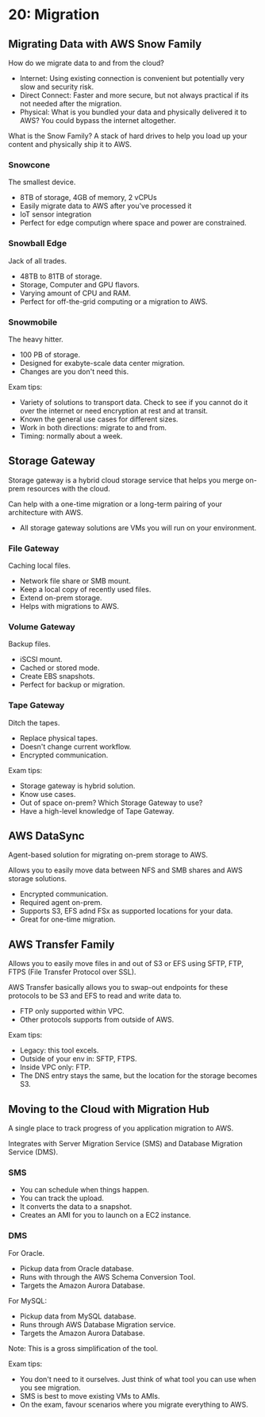 # 20: Migration

## Migrating Data with AWS Snow Family

How do we migrate data to and from the cloud?

- Internet: Using existing connection is convenient but potentially very slow and security risk.
- Direct Connect: Faster and more secure, but not always practical if its not needed after the migration.
- Physical: What is you bundled your data and physically delivered it to AWS? You could bypass the internet altogether.

What is the Snow Family? A stack of hard drives to help you load up your content and physically ship it to AWS.

### Snowcone

The smallest device.

- 8TB of storage, 4GB of memory, 2 vCPUs
- Easily migrate data to AWS after you've processed it
- IoT sensor integration
- Perfect for edge computign where space and power are constrained.

### Snowball Edge

Jack of all trades.

- 48TB to 81TB of storage.
- Storage, Computer and GPU flavors.
- Varying amount of CPU and RAM.
- Perfect for off-the-grid computing or a migration to AWS.

### Snowmobile

The heavy hitter.

- 100 PB of storage.
- Designed for exabyte-scale data center migration.
- Changes are you don't need this.

Exam tips:

- Variety of solutions to transport data. Check to see if you cannot do it over the internet or need encryption at rest and at transit.
- Known the general use cases for different sizes.
- Work in both directions: migrate to and from.
- Timing: normally about a week.

## Storage Gateway

Storage gateway is a hybrid cloud storage service that helps you merge on-prem resources with the cloud.

Can help with a one-time migration or a long-term pairing of your architecture with AWS.

- All storage gateway solutions are VMs you will run on your environment.

### File Gateway

Caching local files.

- Network file share or SMB mount.
- Keep a local copy of recently used files.
- Extend on-prem storage.
- Helps with migrations to AWS.

### Volume Gateway

Backup files.

- iSCSI mount.
- Cached or stored mode.
- Create EBS snapshots.
- Perfect for backup or migration.

### Tape Gateway

Ditch the tapes.

- Replace physical tapes.
- Doesn't change current workflow.
- Encrypted communication.

Exam tips:

- Storage gateway is hybrid solution.
- Know use cases.
- Out of space on-prem? Which Storage Gateway to use?
- Have a high-level knowledge of Tape Gateway.

## AWS DataSync

Agent-based solution for migrating on-prem storage to AWS.

Allows you to easily move data between NFS and SMB shares and AWS storage solutions.

- Encrypted communication.
- Required agent on-prem.
- Supports S3, EFS adnd FSx as supported locations for your data.
- Great for one-time migration.

## AWS Transfer Family

Allows you to easily move files in and out of S3 or EFS using SFTP, FTP, FTPS (File Transfer Protocol over SSL).

AWS Transfer basically allows you to swap-out endpoints for these protocols to be S3 and EFS to read and write data to.

- FTP only supported within VPC.
- Other protocols supports from outside of AWS.

Exam tips:

- Legacy: this tool excels.
- Outside of your env in: SFTP, FTPS.
- Inside VPC only: FTP.
- The DNS entry stays the same, but the location for the storage becomes S3.

## Moving to the Cloud with Migration Hub

A single place to track progress of you application migration to AWS.

Integrates with Server Migration Service (SMS) and Database Migration Service (DMS).

### SMS

- You can schedule when things happen.
- You can track the upload.
- It converts the data to a snapshot.
- Creates an AMI for you to launch on a EC2 instance.

### DMS

For Oracle.

- Pickup data from Oracle database.
- Runs with through the AWS Schema Conversion Tool.
- Targets the Amazon Aurora Database.

For MySQL:

- Pickup data from MySQL database.
- Runs through AWS Database Migration service.
- Targets the Amazon Aurora Database.

Note: This is a gross simplification of the tool.

Exam tips:

- You don't need to it ourselves. Just think of what tool you can use when you see migration.
- SMS is best to move existing VMs to AMIs.
- On the exam, favour scenarios where you migrate everything to AWS.
